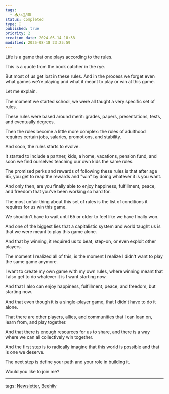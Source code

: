 ```yaml
---
tags:
  - 📥️/✍🏻/🟩
status: completed
type: 🌈
published: true
priority: 2
creation date: 2024-05-14 18:38
modified: 2025-08-18 23:25:59
---
```

Life is a game that one plays according to the rules.

This is a quote from the book catcher in the rye. 

But most of us get lost in these rules. And in the process we forget even what games we're playing and what it meant to play or win at this game.

Let me explain.

The moment we started school, we were all taught a very specific set of rules. 

These rules were based around merit: grades, papers, presentations, tests, and eventually degrees. 

Then the rules become a little more complex: the rules of adulthood requires certain jobs, salaries, promotions, and stability. 

And soon, the rules starts to evolve.

It started to include a partner, kids, a home, vacations, pension fund, and soon we find ourselves teaching our own kids the same rules.

The promised perks and rewards of following these rules is that after age 65, you get to reap the rewards and "win" by doing whatever it is you want.

And only then, are you finally able to enjoy happiness, fulfillment, peace, and freedom that you've been working so hard for.

The most unfair thing about this set of rules is the list of conditions it requires for us win this game.

We shouldn't have to wait until 65 or older to feel like we have finally won.

And one of the biggest lies that a capitalistic system and world taught us is that we were meant to play this game alone.

And that by winning, it required us to beat, step-on, or even exploit other players.


The moment I realized all of this, is the moment I realize I didn't want to play the same game anymore. 

I want to create my own game with my own rules, where winning meant that I also get to do whatever it is I want starting now. 

And that I also can enjoy happiness, fulfillment, peace, and freedom, but starting now.

And that even though it is a single-player game, that I didn't have to do it alone. 

That there are other players, allies, and communities that I can lean on, learn from, and play together. 

And that there is enough resources for us to share, and there is a way where we can all collectively win together.

And the first step is to radically imagine that this world is possible and that is one we deserve.

The next step is define your path and your role in building it. 

Would you like to join me?




---
tags: [Newsletter](newsletter), [Beehiiv](beehiiv)